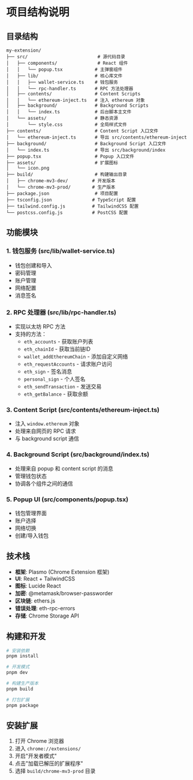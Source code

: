 # 项目结构说明

## 目录结构

```
my-extension/
├── src/                          # 源代码目录
│   ├── components/               # React 组件
│   │   └── popup.tsx            # 主弹窗组件
│   ├── lib/                     # 核心库文件
│   │   ├── wallet-service.ts    # 钱包服务
│   │   └── rpc-handler.ts       # RPC 方法处理器
│   ├── contents/                # Content Scripts
│   │   └── ethereum-inject.ts   # 注入 ethereum 对象
│   ├── background/              # Background Scripts
│   │   └── index.ts             # 后台脚本主文件
│   └── assets/                  # 静态资源
│       └── style.css            # 全局样式文件
├── contents/                    # Content Script 入口文件
│   └── ethereum-inject.ts       # 导出 src/contents/ethereum-inject
├── background/                  # Background Script 入口文件
│   └── index.ts                 # 导出 src/background/index
├── popup.tsx                    # Popup 入口文件
├── assets/                      # 扩展图标
│   └── icon.png
├── build/                       # 构建输出目录
│   ├── chrome-mv3-dev/         # 开发版本
│   └── chrome-mv3-prod/        # 生产版本
├── package.json                 # 项目配置
├── tsconfig.json               # TypeScript 配置
├── tailwind.config.js          # TailwindCSS 配置
└── postcss.config.js           # PostCSS 配置
```

## 功能模块

### 1. 钱包服务 (src/lib/wallet-service.ts)
- 钱包创建和导入
- 密码管理
- 账户管理
- 网络配置
- 消息签名

### 2. RPC 处理器 (src/lib/rpc-handler.ts)
- 实现以太坊 RPC 方法
- 支持的方法：
  - `eth_accounts` - 获取账户列表
  - `eth_chainId` - 获取当前链ID
  - `wallet_addEthereumChain` - 添加自定义网络
  - `eth_requestAccounts` - 请求账户访问
  - `eth_sign` - 签名消息
  - `personal_sign` - 个人签名
  - `eth_sendTransaction` - 发送交易
  - `eth_getBalance` - 获取余额

### 3. Content Script (src/contents/ethereum-inject.ts)
- 注入 `window.ethereum` 对象
- 处理来自网页的 RPC 请求
- 与 background script 通信

### 4. Background Script (src/background/index.ts)
- 处理来自 popup 和 content script 的消息
- 管理钱包状态
- 协调各个组件之间的通信

### 5. Popup UI (src/components/popup.tsx)
- 钱包管理界面
- 账户选择
- 网络切换
- 创建/导入钱包

## 技术栈

- **框架**: Plasmo (Chrome Extension 框架)
- **UI**: React + TailwindCSS
- **图标**: Lucide React
- **加密**: @metamask/browser-passworder
- **区块链**: ethers.js
- **错误处理**: eth-rpc-errors
- **存储**: Chrome Storage API

## 构建和开发

```bash
# 安装依赖
pnpm install

# 开发模式
pnpm dev

# 构建生产版本
pnpm build

# 打包扩展
pnpm package
```

## 安装扩展

1. 打开 Chrome 浏览器
2. 进入 `chrome://extensions/`
3. 开启"开发者模式"
4. 点击"加载已解压的扩展程序"
5. 选择 `build/chrome-mv3-prod` 目录
